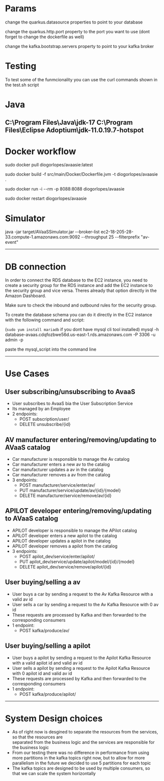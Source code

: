 
# Params

change the quarkus.datasource properties to point to your database

change the quarkus.http.port property to the port you want to use (dont forget to change the dockerfile as well)

change the kafka.bootstrap.servers property to point to your kafka broker

# Testing

To test some of the funmcionality you can use the curl commands shown in the test.sh script

# Java

C:\Program Files\Java\jdk-17
C:\Program Files\Eclipse Adoptium\jdk-11.0.19.7-hotspot
--- 

# Docker workflow

sudo docker pull diogorlopes/avaasie:latest

sudo docker build -f src/main/Docker/Dockerfile.jvm -t diogorlopes/avaasie .

sudo docker run -i --rm -p 8088:8088 diogorlopes/avaasie

sudo docker restart diogorlopes/avaasie

# Simulator

java -jar target/AVaaSSimulator.jar --broker-list ec2-18-205-28-33.compute-1.amazonaws.com:9092 --throughput 25 --filterprefix "av-event"

---

# DB connection

In order to connect the RDS database to the EC2 instance, you need to create a security group for the RDS instance and add the EC2 instance to the security group and vice versa.
Theres already that option directly in the Amazon Dashboard. 

Make sure to check the inbound and outbound rules for the security group.

To create the database schema you can do it directly in the EC2 instance with the following command and script:

(`sudo yum install mariadb` if you dont have mysql cli tool installed)
mysql -h database-avaas.cdqfozbwe56d.us-east-1.rds.amazonaws.com -P 3306 -u admin -p

paste the mysql_script into the command line

---
# Use Cases

## User subscribing/unsubscribing to AvaaS
 - User subscribes to AvaaS bia the User Subscription Service
 - Its managed by an Employee
 - 2 endpoints: 
    - POST subscription/user/
    - DELETE unsubscribe/{id}
    
## AV manufacturer entering/removing/updating to AVaaS catalog
 - Car manufacturer is responsible to manage the Av catalog
 - Car manufacturer enters a new av to the catalog
 - Car manufacturer updates a av in the catalog
 - Car manufacturer removes a av from the catalog
 - 3 endpoints:
    - POST manufacturer/service/enter/av/
    - PUT manufacturer/service/update/av/{id}/{model}
    - DELETE manufacturer/service/remove/av/{id}

## APILOT developer entering/removing/updating to AVaaS catalog
 - APILOT developer is responsible to manage the APilot catalog
 - APILOT developer enters a new apilot to the catalog
 - APILOT developer updates a apilot in the catalog
 - APILOT developer removes a apilot from the catalog
 - 3 endpoints:
    - POST apilot_dev/service/enter/apilot/
    - PUT apilot_dev/service/update/apilot/model/{id}/{model}
    - DELETE apilot_dev/service/remove/apilot/{id}

## User buying/selling a av
 - User buys a car by sending a request to the Av Kafka Resource with a valid av id
 - User sells a car by sending a request to the Av Kafka Resource with 0 av id
 - These requests are processed by Kafka and then forwarded to the corresponding consumers
 - 1 endpoint:
    - POST kafka/produce/av/

 ## User buying/selling a apilot
 - User buys a apilot by sending a request to the Apilot Kafka Resource with a valid apilot id and valid av id
 - User sells a apilot by sending a request to the Apilot Kafka Resource with 0 apilot id and valid av id
 - These requests are processed by Kafka and then forwarded to the corresponding consumers
 - 1 endpoint:
    - POST kafka/produce/apilot/

---

# System Design choices
 - As of right now is desgined to separate the resources from the services, so that the resources are \
 separated from the business logic and the services are responsible for the business logic
 - From our testing there was no difference in performance from using more partitions in the kafka topics
 right now, but to allow for more parallelism in the future we decided to use 5 partitions for each topic
 - The kafka topics are designed to be used by multiple consumers, so that we can scale the system horizontally
 